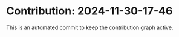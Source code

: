# Contribution: 2024-11-30-17-46
This is an automated commit to keep the contribution graph active.
